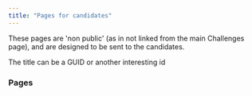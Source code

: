 ```yaml
---
title: "Pages for candidates"
---
```


These pages are 'non public' (as in not linked from the main Challenges page), and
are designed to be sent to the candidates.

The title can be a GUID or another interesting id

### Pages

